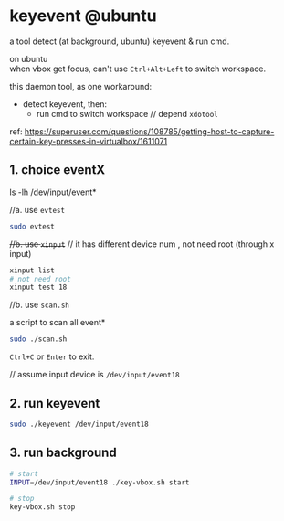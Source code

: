 # keyevent @ubuntu
a tool detect (at background, ubuntu) keyevent &amp; run cmd. 



on ubuntu  
 when vbox get focus, can't use `Ctrl+Alt+Left` to switch workspace.


this daemon tool, as one workaround:

- detect keyevent, then:
  - run cmd to switch workspace // depend `xdotool`

ref:
https://superuser.com/questions/108785/getting-host-to-capture-certain-key-presses-in-virtualbox/1611071

## 1. choice eventX
ls -lh /dev/input/event*

//a. use `evtest`
```sh
sudo evtest
```

~~//b. use `xinput`~~ // it has different device num , not need root (through x input)
```sh
xinput list 
# not need root
xinput test 18
```
//b. use `scan.sh`

a script to scan all event*
```sh
sudo ./scan.sh
```
`Ctrl+C` or `Enter` to exit.

// assume input device is `/dev/input/event18`

## 2. run keyevent

```sh
sudo ./keyevent /dev/input/event18
```

## 3. run background
```sh
# start
INPUT=/dev/input/event18 ./key-vbox.sh start

# stop
key-vbox.sh stop
```
